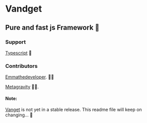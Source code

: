 # Vandget

## Pure and fast js Framework 🚀

### Support

[Typescript](https://www.typescriptlang.org/) 🌟

### Contributors

[Emmathedeveloper](https://github.com/emmathedeveloper). 👩‍💻

[Metagravity](https://github.com/meta-gravity) 👨‍💻.

#### Note:
[Vanget]() is not yet in a stable release. This readme file will keep on changing... 🤔
